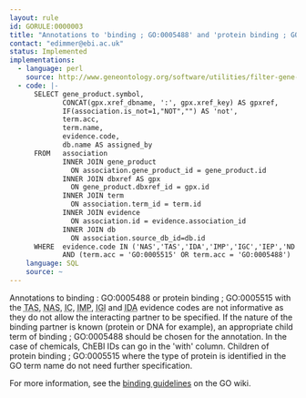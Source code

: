 ```yaml
---
layout: rule
id: GORULE:0000003
title: "Annotations to 'binding ; GO:0005488' and 'protein binding ; GO:0005515' should be made with IPI and an interactor in the 'with' field"
contact: "edimmer@ebi.ac.uk"
status: Implemented
implementations:
  - language: perl
    source: http://www.geneontology.org/software/utilities/filter-gene-association.pl
  - code: |-
      SELECT gene_product.symbol,
             CONCAT(gpx.xref_dbname, ':', gpx.xref_key) AS gpxref,
             IF(association.is_not=1,"NOT","") AS 'not',
             term.acc,
             term.name,
             evidence.code,
             db.name AS assigned_by
      FROM   association
             INNER JOIN gene_product
               ON association.gene_product_id = gene_product.id
             INNER JOIN dbxref AS gpx
               ON gene_product.dbxref_id = gpx.id
             INNER JOIN term
               ON association.term_id = term.id
             INNER JOIN evidence
               ON association.id = evidence.association_id
             INNER JOIN db
               ON association.source_db_id=db.id
      WHERE  evidence.code IN ('NAS','TAS','IDA','IMP','IGC','IEP','ND','IC','RCA','EXP', 'IGI')
             AND (term.acc = 'GO:0005515' OR term.acc = 'GO:0005488')
    language: SQL
    source: ~
---
```


<p>Annotations to <span class="term">binding : GO:0005488</span> or <span class="term">protein binding ; GO:0005515</span> with the <acronym title="Traceable Author Statement" class="evCode">TAS</acronym>, <acronym title="Non-traceable Author Statement" class="evCode">NAS</acronym>, <acronym title="Inferred by Curator" class="evCode">IC</acronym>, <acronym title="Inferred from Mutant Phenotype" class="evCode">IMP</acronym>, <acronym title="Inferred from Genetic Interaction" class="evCode">IGI</acronym> and <acronym title="Inferred by Direct Assay" class="evCode">IDA</acronym> evidence codes are not informative as they do not allow the interacting  partner to be specified. If the nature of the binding partner is known (protein or DNA for example), an appropriate child term of <span class="term">binding ; GO:0005488</span> should be chosen for the annotation. In the case of chemicals, ChEBI IDs can go in the 'with' column. Children of <span class="term">protein binding ; GO:0005515</span> where the type of protein is identified in the GO term name do not need further specification.
</p>
<p>For more information, see the <a href="http://wiki.geneontology.org/index.php/Binding_Guidelines">binding guidelines</a> on the GO wiki.</p>
